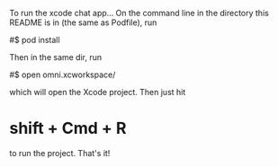 To run the xcode chat app...
On the command line in the directory this README is in
(the same as Podfile), run

#$ pod install

Then in the same dir, run

#$ open omni.xcworkspace/

which will open the Xcode project.
Then just hit

# shift + Cmd + R

to run the project. That's it!
